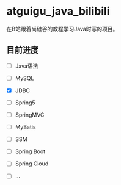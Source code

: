 # atguigu_java_bilibili

在B站跟着尚硅谷的教程学习Java时写的项目。

## 目前进度

- [ ] Java语法
- [ ] MySQL
- [x] JDBC
- [ ] Spring5
- [ ] SpringMVC
- [ ] MyBatis
- [ ] SSM
- [ ] Spring Boot
- [ ] Spring Cloud
- [ ] ...

